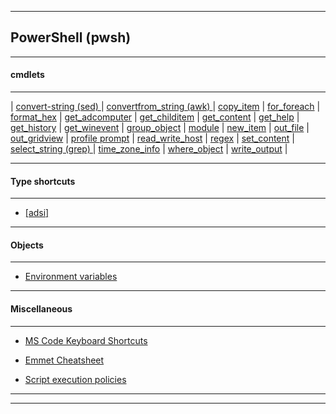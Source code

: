 
***

## PowerShell (pwsh)

***

#### cmdlets

***

\| [convert-string (sed) ](convert_string\convert_string.html)| [convertfrom_string (awk) ](convertfrom_string\convertfrom_string.html) | [copy_item](copy_item\copy_item.html) | [for_foreach](for_foreach\for_foreach.html) | [format_hex](format_hex\format_hex.html) | [get_adcomputer](ad\get_adcomputer.html) | [get_childitem](get_childitem\get_childitem.html) | [get_content](get_content\get_content.html) | [get_help](get_help\get_help.html) | [get_history](get_history\get_history.html) | [get_winevent](get_winevent\get_winevent.html) | [group_object](group_object\group_object.html) | [module](module\module.html) | [new_item](new_item\new_item.html) | [out_file](out_file\out_file.html) | [out_gridview](out_gridview\out_gridview.html) | [profile prompt](profile_prompt\profile_prompt.html) | [read_write_host](read_write_host\read_write_host.html) | [regex](regex\regex.html) | [set_content](set_content\set_content.html) | 
[select_string (grep) ](select_string\select_string.html) | [time_zone_info](time_zone_info\time_zone_info.html) | [where_object](where_object\where_object.html) | [write_output](write_output\write_output.html) |

***

#### Type shortcuts

***

* [[adsi]](ad\adsi.html)

***

#### Objects

***

* [Environment variables](env/env.html)

***

#### Miscellaneous

***

* [MS Code Keyboard Shortcuts](_pdf/keyboard-shortcuts-windows.pdf)

* [Emmet Cheatsheet](_pdf/emmet-cheatsheet-a5.pdf)

* [Script execution policies](misc/exe_pol.html)


***
***
